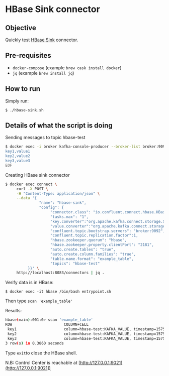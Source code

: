 # HBase Sink connector

## Objective

Quickly test [HBase Sink](https://docs.confluent.io/current/connect/kafka-connect-hbase/index.html#quick-start) connector.

## Pre-requisites

* `docker-compose` (example `brew cask install docker`)
* `jq` (example `brew install jq`)


## How to run

Simply run:

```
$ ./hbase-sink.sh
```

## Details of what the script is doing

Sending messages to topic hbase-test

```bash
$ docker exec -i broker kafka-console-producer --broker-list broker:9092 --topic hbase-test --property parse.key=true --property key.separator=, << EOF
key1,value1
key2,value2
key3,value3
EOF
```

Creating HBase sink connector

```bash
$ docker exec connect \
     curl -X POST \
     -H "Content-Type: application/json" \
     --data '{
               "name": "hbase-sink",
               "config": {
                    "connector.class": "io.confluent.connect.hbase.HBaseSinkConnector",
                    "tasks.max": "1",
                    "key.converter":"org.apache.kafka.connect.storage.StringConverter",
                    "value.converter":"org.apache.kafka.connect.storage.StringConverter",
                    "confluent.topic.bootstrap.servers": "broker:9092",
                    "confluent.topic.replication.factor":1,
                    "hbase.zookeeper.quorum": "hbase",
                    "hbase.zookeeper.property.clientPort": "2181",
                    "auto.create.tables": "true",
                    "auto.create.column.families": "true",
                    "table.name.format": "example_table",
                    "topics": "hbase-test"
          }}' \
     http://localhost:8083/connectors | jq .
```

Verify data is in HBase:

```
$ docker exec -it hbase /bin/bash entrypoint.sh
```

Then type `scan 'example_table'`

Results:

```bash
hbase(main):001:0> scan 'example_table'
ROW                       COLUMN+CELL
 key1                     column=hbase-test:KAFKA_VALUE, timestamp=1575994573539, value=value1
 key2                     column=hbase-test:KAFKA_VALUE, timestamp=1575994573545, value=value2
 key3                     column=hbase-test:KAFKA_VALUE, timestamp=1575994573551, value=value3
3 row(s) in 0.3860 seconds
```

Type `exit`to close the HBase shell.



N.B: Control Center is reachable at [http://127.0.0.1:9021](http://127.0.0.1:9021])
